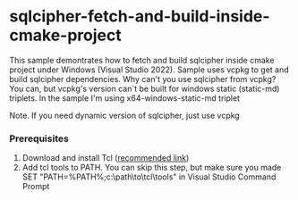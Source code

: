 # sqlcipher-fetch-and-build-inside-cmake-project

This sample demontrates how to fetch and build sqlcipher inside cmake project under Windows (Visual Studio 2022).
Sample uses vcpkg to get and build sqlcipher dependencies. Why can't you use sqlcipher from vcpkg? You can, but vcpkg's version can`t be built for windows static (static-md) triplets.
In the sample I'm using x64-windows-static-md triplet

Note. If you need dynamic version of sqlcipher, just use vcpkg

### Prerequisites
1. Download and install Tcl ([recommended link](http://http://www.magicsplat.com/tcl-installer/index.html))
2. Add tcl tools to PATH. You can skip this step, but make sure you made SET "PATH=%PATH%;c:\path\to\tcl\tools" in Visual Studio Command Prompt
